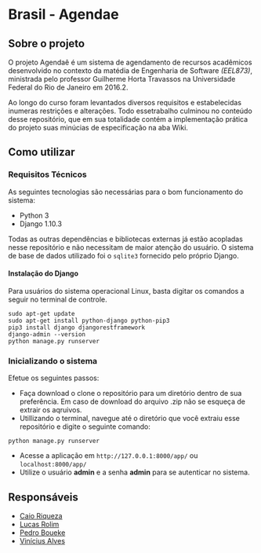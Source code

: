 # Brasil - Agendae


## Sobre o projeto

O projeto Agendaê é um sistema de agendamento de recursos acadêmicos desenvolvido no contexto da matédia de Engenharia de Software  *(EEL873)*, ministrada pelo professor Guilherme Horta Travassos na Universidade Federal do Rio de Janeiro em 2016.2.

Ao longo do curso foram levantados diversos requisitos e estabelecidas inumeras restrições e alterações. Todo essetrabalho culminou no conteúdo desse repositório, que em sua totalidade contém a implementação prática do projeto suas minúcias de especificação na aba Wiki.

## Como utilizar

### Requisitos Técnicos

As seguintes tecnologias são necessárias para o bom funcionamento do sistema:

- Python 3
- Django 1.10.3

Todas as outras dependências e bibliotecas externas já estão acopladas nesse repositório e não necessitam de maior atenção do usuário. O sistema de base de dados utilizado foi o `sqlite3` fornecido pelo próprio Django.

#### Instalação do Django

Para usuários do sistema operacional Linux, basta digitar os comandos a seguir no terminal de controle.

```
sudo apt-get update
sudo apt-get install python-django python-pip3
pip3 install django djangorestframework
django-admin --version
python manage.py runserver

```

### Inicializando o sistema

Efetue os seguintes passos:

- Faça download o clone o repositório para um diretório dentro de sua preferência. Em caso de download do arquivo .zip não se esqueça de extrair os aqruivos.
- Utillizando o terminal, navegue até o diretório que você extraiu esse repositório e digite o seguinte comando:

```
python manage.py runserver
```

- Acesse a aplicação em `http://127.0.0.1:8000/app/` ou `localhost:8000/app/`
- Utilize o usuário **admin** e a senha **admin** para se autenticar no sistema.



## Responsáveis

- [Caio Riqueza](https://github.com/caiocrr)
- [Lucas Rolim](https://github.com/lucaslrolim)
- [Pedro Boueke](https://github.com/pboueke)
- [Vinícius Alves](https://github.com/vinicius-alves)
